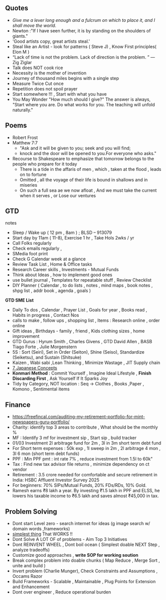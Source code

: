 ## Quotes
* _Give me a lever long enough and a fulcrum on which to place it, and I shall move the world._
* Newton :"If I have seen further, it is by standing on the shoulders of giants."
* 'Good artists copy, great artists steal.'
* Steal like an Artist - look for patterns ( Steve J) , Know First principles( Elon M )
* “Lack of time is not the problem. Lack of direction is the problem. ” — Zig Ziglar
* Talk does NOT cook rice  
* Necessity is the mother of invention 
* Journey of thousand miles begins with a single step
* Measure Twice Cut once
* Repetition does not spoil prayer
* Start somewhere !!! , Start with what you have 
* You May Wonder "How much should I give?" The answer is always, "Start where you are. Do what works for you. The teaching will unfold naturally."

## Poems 
* Robert Frost
* Matthew 7:7 
  * "Ask and it will be given to you; seek and you will find; 
  * knock and the door will be opened to you.For everyone who asks."
* Recourse to Shakespeare to emphasize that tomorrow belongs to the people who prepare for it today
  * There is a tide in the affaris of men , which , taken at the flood , leads on to fortune 
  * Omitted , all the voyage of their life is bound in shallows and in miseries
  * On such a full sea ae we now afloat , And we must take the current when it serves , or Lose our ventures


## GTD
notes
* Sleep / Wake up ( 12 pm , 8am ) ; BLSD – 913079
* Start day by 11am ( 11-8), Exercise 1 hr , Take Hols 2wks / yr
* Call Folks regularly
* Check emails regularly , 
* SMedia foot print
* Check G Calendar week at a glance
* Review Task List , Home & Office tasks
* Research Career skills , Investments - Mutual Funds
* Think about Ideas , how to implement good ones
* use bullet journal , Templates for repeatable stuff , Review Checklist
* DIY Planner ( Calendar , to do lists , notes , mind maps , book notes , shpg list , addr book , agenda , goals )

**GTD SME List**
* Daily To dos , Calendar , Prayer List , Goals for year , Books read , Habits in progress  , Contact Nos
* calls to make , follow ups , shopping list , Items : Research online , order online 
* Gift ideas , Birthdays - family , friend , Kids clothing sizes , home improvement 
* GTD Gurus : Hyrum Smith , Charles Givens , GTD David Allen , BASB Tiago Forte , Julie Morgenstern
* 5S : Sort (Seiri), Set in Order (Seiton), Shine (Seiso), Standardize (Seiketsu), and Sustain (Shitsuke)  
* Kaizen , Wabi sabi ,Lean Thinking , Minimize Wastage , JIT Supply chain
* [7 Japanese Concepts](https://www.indiatimes.com/ampstories/lifestyle/self/7-japanese-concepts-for-self-improvement-632550.html)
* **Konmari Method** : Commit Yourself , Imagine  Ideal Lifestyle , **Finish Discarding First** , Ask Yourself If It Sparks Joy
* Tidy by Category, NOT location : Seq -> Clothes , Books ,Paper , Komono , Sentimental items 

## Finance
* https://freefincal.com/auditing-my-retirement-portfolio-for-mint-newspapers-guru-portfolio/
* Charity: identify top 3 areas to contribute , What should be the monthly %
* MF : Identify 3 mf for investment sip , Start sip , build tracker
* 01/03 Investment 2l arbitrage fund for  2m , 3l in  3m short term debt fund
* For Short term expenses : 50k exp , 1l sweep in 2m  , 2l arbitrage 4 mon , 3l 6 mon (short term debt funds)
* PPF : Min PPF pmt : int rate 7% , reduce investment from 1.5l to 60k"
* Tax : Find new tax advisor file returns , minimize dependency on ct vendor
* Retirement : 3.5 crore needed for comfortable and secure retirement in India: HSBC Affluent Investor Survey 2025
* For beginners: 70% SIPs/Mutual Funds, 20% FDs/RDs, 10% Gold.
* Ramesh earns ₹8 lakh a year. By investing ₹1.5 lakh in PPF and ELSS, he lowers his taxable income to ₹6.5 lakh and saves almost ₹45,000 in tax.

## Problem Solving
- Dont start Level zero - search internet for ideas (g image search w/ domain words ,frameworks)
- [simplest thing](https://wiki.c2.com/?DoTheSimplestThingThatCouldPossiblyWork) That WORKS !!
- Dont Solve A LOT OF of problems - Aim Top 3 Initiatives
- Dont REINVENT WHEEL , Dont boil ocean ( Simplest doable NEXT Step , analyze tradeoffs) 
- Customize good approaches , **write SOP for working soution**
- Break complex problem into doable chunks ( Map Reduce , Merge Sort , unite and build )
- Invert problem (Charlie Munger), Check Constraints and Assumptions , Occams Razor
- Build Frameworks - Scalable , Maintainable , Plug Points for Extension and Enhancement
- Dont over engineer , Reduce operational burden 
